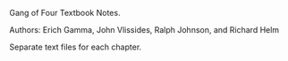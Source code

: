 Gang of Four Textbook Notes.

Authors:  Erich Gamma, John Vlissides, Ralph Johnson, and Richard Helm

Separate text files for each chapter. 

